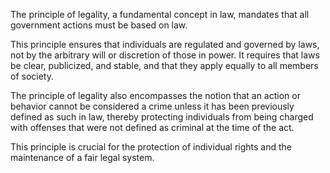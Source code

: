 The principle of legality, a fundamental concept in law, mandates that all government actions must be based on law. 

This principle ensures that individuals are regulated and governed by laws, not by the arbitrary will or discretion of those in power. It requires that laws be clear, publicized, and stable, and that they apply equally to all members of society. 

The principle of legality also encompasses the notion that an action or behavior cannot be considered a crime unless it has been previously defined as such in law, thereby protecting individuals from being charged with offenses that were not defined as criminal at the time of the act. 

This principle is crucial for the protection of individual rights and the maintenance of a fair legal system.